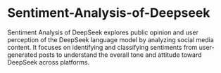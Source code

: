 # Sentiment-Analysis-of-Deepseek
Sentiment Analysis of DeepSeek explores public opinion and user perception of the DeepSeek language model by analyzing social media content. It focuses on identifying and classifying sentiments from user-generated posts to understand the overall tone and attitude toward DeepSeek across platforms.
